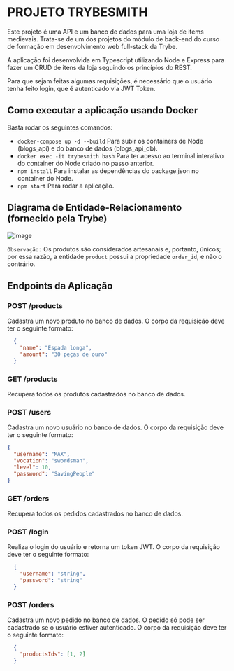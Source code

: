 # PROJETO TRYBESMITH

Este projeto é uma API e um banco de dados para uma loja de items medievais. Trata-se de um dos projetos do módulo de back-end do curso de formação em desenvolvimento web full-stack da Trybe.

A aplicação foi desenvolvida em Typescript utilizando Node e Express para fazer um CRUD de itens da loja seguindo os princípios do REST.

Para que sejam feitas algumas requisições, é necessário que o usuário tenha feito login, que é autenticado via JWT Token.

## Como executar a aplicação usando Docker

Basta rodar os seguintes comandos:

- `docker-compose up -d --build` Para subir os containers de Node (blogs_api) e do banco de dados (blogs_api_db).
- `docker exec -it trybesmith bash` Para ter acesso ao terminal interativo do container do Node criado no passo anterior.
- `npm install` Para instalar as dependências do package.json no container do Node.
- `npm start` Para rodar a aplicação.

## Diagrama de Entidade-Relacionamento (fornecido pela Trybe)

![image](https://github.com/leandro-bcamargo/trybesmith/assets/96136619/10c1b1dc-3d9b-49ac-ae7a-08f44c585a81)

`Observação:` Os produtos são considerados artesanais e, portanto, únicos; por essa razão, a entidade `product` possui a propriedade `order_id`, e não o contrário.


## Endpoints da Aplicação

### POST /products

Cadastra um novo produto no banco de dados. O corpo da requisição deve ter o seguinte formato:

```json
  {
    "name": "Espada longa",
    "amount": "30 peças de ouro"
  }
```


### GET /products

Recupera todos os produtos cadastrados no banco de dados.


### POST /users

Cadastra um novo usuário no banco de dados. O corpo da requisição deve ter o seguinte formato:

```json
{ 
  "username": "MAX",
  "vocation": "swordsman",
  "level": 10,
  "password": "SavingPeople"
}
```


### GET /orders

Recupera todos os pedidos cadastrados no banco de dados.


### POST /login

Realiza o login do usuário e retorna um token JWT. O corpo da requisição deve ter o seguinte formato:

```json
  {
    "username": "string",
    "password": "string"
  }
```


### POST /orders

Cadastra um novo pedido no banco de dados. O pedido só pode ser cadastrado se o usuário estiver autenticado. O corpo da requisição deve ter o seguinte formato:

```json
  {
    "productsIds": [1, 2]
  }
```

